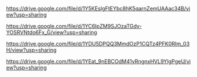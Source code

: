 https://drive.google.com/file/d/1Y5KEslgFtEYbc8hK5qarnZemUAAac34B/view?usp=sharing

https://drive.google.com/file/d/1YC6IpZM9SJOzaTGdy-YOSRVNtdo6Fx_G/view?usp=sharing

https://drive.google.com/file/d/1YDU5DPQQ3MmdOzP1CQTz4PFK0RIm_03H/view?usp=sharing

https://drive.google.com/file/d/1YEat_9nEBCOdM41yRngnxHVL9YlgPgeU/view?usp=sharing
